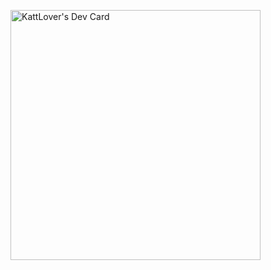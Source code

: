 <a href="https://app.daily.dev/KattLover"><img src="https://api.daily.dev/devcards/67ec79e8c03c4f7bbbab4dfdcfdc90d4.png?r=6tw" width="400" alt="KattLover's Dev Card"/></a>
